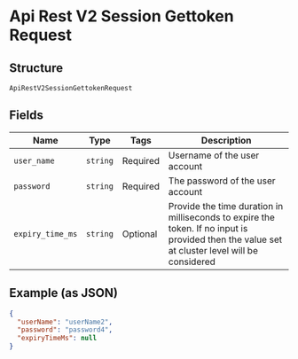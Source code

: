 
# Api Rest V2 Session Gettoken Request

## Structure

`ApiRestV2SessionGettokenRequest`

## Fields

| Name | Type | Tags | Description |
|  --- | --- | --- | --- |
| `user_name` | `string` | Required | Username of the user account |
| `password` | `string` | Required | The password of the user account |
| `expiry_time_ms` | `string` | Optional | Provide the time duration in milliseconds to expire the token. If no input is provided then the value set at cluster level will be considered |

## Example (as JSON)

```json
{
  "userName": "userName2",
  "password": "password4",
  "expiryTimeMs": null
}
```

